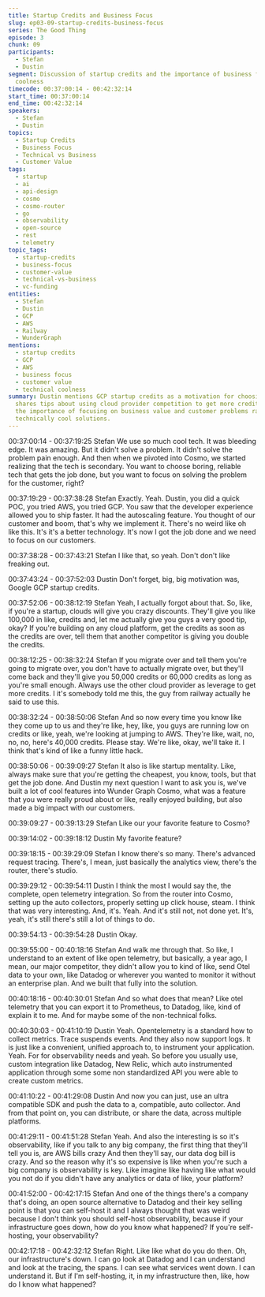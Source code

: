 ```yaml
---
title: Startup Credits and Business Focus
slug: ep03-09-startup-credits-business-focus
series: The Good Thing
episode: 3
chunk: 09
participants:
  - Stefan
  - Dustin
segment: Discussion of startup credits and the importance of business focus over technical
  coolness
timecode: 00:37:00:14 - 00:42:32:14
start_time: 00:37:00:14
end_time: 00:42:32:14
speakers:
  - Stefan
  - Dustin
topics:
  - Startup Credits
  - Business Focus
  - Technical vs Business
  - Customer Value
tags:
  - startup
  - ai
  - api-design
  - cosmo
  - cosmo-router
  - go
  - observability
  - open-source
  - rest
  - telemetry
topic_tags:
  - startup-credits
  - business-focus
  - customer-value
  - technical-vs-business
  - vc-funding
entities:
  - Stefan
  - Dustin
  - GCP
  - AWS
  - Railway
  - WunderGraph
mentions:
  - startup credits
  - GCP
  - AWS
  - business focus
  - customer value
  - technical coolness
summary: Dustin mentions GCP startup credits as a motivation for choosing GCP. Stefan
  shares tips about using cloud provider competition to get more credits and discusses
  the importance of focusing on business value and customer problems rather than building
  technically cool solutions.
---
```


00:37:00:14 - 00:37:19:25
Stefan
We use so much cool tech. It was bleeding edge. It was amazing. But it didn't solve a problem.
It didn't solve the problem pain enough. And then when we pivoted into Cosmo, we started
realizing that the tech is secondary. You want to choose boring, reliable tech that gets the job
done, but you want to focus on solving the problem for the customer, right?

00:37:19:29 - 00:37:38:28
Stefan
Exactly. Yeah. Dustin, you did a quick POC, you tried AWS, you tried GCP. You saw that the
developer experience allowed you to ship faster. It had the autoscaling feature. You thought of
our customer and boom, that's why we implement it. There's no weird like oh like this. It's it's a
better technology. It's now I got the job done and we need to focus on our customers.

00:37:38:28 - 00:37:43:21
Stefan
I like that, so yeah. Don't don't like freaking out.

00:37:43:24 - 00:37:52:03
Dustin
Don't forget, big, big motivation was, Google GCP startup credits.

00:37:52:06 - 00:38:12:19
Stefan
Yeah, I actually forgot about that. So, like, if you're a startup, clouds will give you crazy
discounts. They'll give you like 100,000 in like, credits and, let me actually give you guys a very
good tip, okay? If you're building on any cloud platform, get the credits as soon as the credits
are over, tell them that another competitor is giving you double the credits.

00:38:12:25 - 00:38:32:24
Stefan
If you migrate over and tell them you're going to migrate over, you don't have to actually migrate
over, but they'll come back and they'll give you 50,000 credits or 60,000 credits as long as
you're small enough. Always use the other cloud provider as leverage to get more credits. I it's
somebody told me this, the guy from railway actually he said to use this.

00:38:32:24 - 00:38:50:06
Stefan
And so now every time you know like they come up to us and they're like, hey, like, you guys are
running low on credits or like, yeah, we're looking at jumping to AWS. They're like, wait, no, no,
no, here's 40,000 credits. Please stay. We're like, okay, we'll take it. I think that's kind of like a
funny little hack.

00:38:50:06 - 00:39:09:27
Stefan
It also is like startup mentality. Like, always make sure that you're getting the cheapest, you
know, tools, but that get the job done. And Dustin my next question I want to ask you is, we've
built a lot of cool features into Wunder Graph Cosmo, what was a feature that you were really
proud about or like, really enjoyed building, but also made a big impact with our customers.

00:39:09:27 - 00:39:13:29
Stefan
Like our your favorite feature to Cosmo?

00:39:14:02 - 00:39:18:12
Dustin
My favorite feature?

00:39:18:15 - 00:39:29:09
Stefan
I know there's so many. There's advanced request tracing. There's, I mean, just basically the
analytics view, there's the router, there's studio.

00:39:29:12 - 00:39:54:11
Dustin
I think the most I would say the, the complete, open telemetry integration. So from the router
into Cosmo, setting up the auto collectors, properly setting up click house, steam. I think that
was very interesting. And, it's. Yeah. And it's still not, not done yet. It's, yeah, it's still there's still
a lot of things to do.

00:39:54:13 - 00:39:54:28
Dustin
Okay.

00:39:55:00 - 00:40:18:16
Stefan
And walk me through that. So like, I understand to an extent of like open telemetry, but basically,
a year ago, I mean, our major competitor, they didn't allow you to kind of like, send Otel data to
your own, like Datadog or wherever you wanted to monitor it without an enterprise plan. And we
built that fully into the solution.

00:40:18:16 - 00:40:30:01
Stefan
And so what does that mean? Like otel telemetry that you can export it to Prometheus, to
Datadog, like, kind of explain it to me. And for maybe some of the non-technical folks.

00:40:30:03 - 00:41:10:19
Dustin
Yeah. Opentelemetry is a standard how to collect metrics. Trace suspends events. And they
also now support logs. It is just like a convenient, unified approach to, to instrument your
application. Yeah. For for observability needs and yeah. So before you usually use, custom
integration like Datadog, New Relic, which auto instrumented application through some some
non standardized API you were able to create custom metrics.

00:41:10:22 - 00:41:29:08
Dustin
And now you can just, use an ultra compatible SDK and push the data to a, compatible, auto
collector. And from that point on, you can distribute, or share the data, across multiple platforms.

00:41:29:11 - 00:41:51:28
Stefan
Yeah. And also the interesting is so it's observability, like if you talk to any big company, the first
thing that they'll tell you is, are AWS bills crazy And then they'll say, our data dog bill is crazy.
And so the reason why it's so expensive is like when you're such a big company is observability
is key. Like imagine like having like what would you not do if you didn't have any analytics or
data of like, your platform?

00:41:52:00 - 00:42:17:15
Stefan
And one of the things there's a company that's doing, an open source alternative to Datadog
and their key selling point is that you can self-host it and I always thought that was weird
because I don't think you should self-host observability, because if your infrastructure goes
down, how do you know what happened? If you're self-hosting, your observability?

00:42:17:18 - 00:42:32:12
Stefan
Right. Like like what do you do then. Oh, our infrastructure's down. I can go look at Datadog and
I can understand and look at the tracing, the spans. I can see what services went down. I can
understand it. But if I'm self-hosting, it, in my infrastructure then, like, how do I know what
happened? 